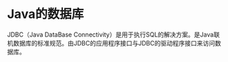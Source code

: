 # Java的数据库

[//]: # (__author__ = "Wenger Binning")

JDBC（Java DataBase Connectivity）是用于执行SQL的解决方案。是Java联机数据库的标准规范。由JDBC的应用程序接口与JDBC的驱动程序接口来访问数据库。